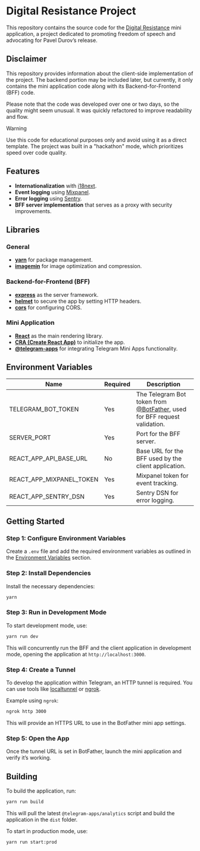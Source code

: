 # Digital Resistance Project

This repository contains the source code for the [Digital Resistance](https://t.me/tgresistancebot)
mini application, a project dedicated to promoting freedom of speech and advocating for Pavel
Durov’s release.

## Disclaimer

This repository provides information about the client-side implementation of the project. The
backend portion may be included later, but currently, it only contains the mini application code
along with its Backend-for-Frontend (BFF) code.

Please note that the code was developed over one or two days, so the quality might seem unusual. It
was quickly refactored to improve readability and flow.

> [!WARNING]
> Use this code for educational purposes only and avoid using it as a direct template. The project
> was built in a "hackathon" mode, which prioritizes speed over code quality.

## Features

- **Internationalization** with [i18next](https://www.npmjs.com/package/i18next).
- **Event logging** using [Mixpanel](http://mixpanel.com).
- **Error logging** using [Sentry](https://sentry.io).
- **BFF server implementation** that serves as a proxy with security improvements.

## Libraries

### General

- **[yarn](https://yarnpkg.com/)** for package management.
- **[imagemin](https://www.npmjs.com/package/imagemin)** for image optimization and compression.

### Backend-for-Frontend (BFF)

- **[express](https://www.npmjs.com/package/express)** as the server framework.
- **[helmet](https://www.npmjs.com/package/helmet)** to secure the app by setting HTTP headers.
- **[cors](https://www.npmjs.com/package/cors)** for configuring CORS.

### Mini Application

- **[React](https://react.dev/)** as the main rendering library.
- **[CRA (Create React App)](https://create-react-app.dev/docs/getting-started/)** to initialize the
  app.
- **[@telegram-apps](https://docs.telegram-mini-apps.com/packages/telegram-apps-sdk-react/2-x)** for
  integrating Telegram Mini Apps functionality.

## Environment Variables

| Name                     | Required | Description                                                                                        |
|--------------------------|----------|----------------------------------------------------------------------------------------------------|
| TELEGRAM_BOT_TOKEN       | Yes      | The Telegram Bot token from [@BotFather](https://t.me/botfather), used for BFF request validation. |
| SERVER_PORT              | Yes      | Port for the BFF server.                                                                           |
| REACT_APP_API_BASE_URL   | No       | Base URL for the BFF used by the client application.                                               |
| REACT_APP_MIXPANEL_TOKEN | Yes      | Mixpanel token for event tracking.                                                                 |
| REACT_APP_SENTRY_DSN     | Yes      | Sentry DSN for error logging.                                                                      |

## Getting Started

### Step 1: Configure Environment Variables

Create a `.env` file and add the required environment variables as outlined in
the [Environment Variables](#environment-variables) section.

### Step 2: Install Dependencies

Install the necessary dependencies:

```bash
yarn
```

### Step 3: Run in Development Mode

To start development mode, use:

```bash
yarn run dev
```

This will concurrently run the BFF and the client application in development mode, opening the
application at `http://localhost:3000`.

### Step 4: Create a Tunnel

To develop the application within Telegram, an HTTP tunnel is required. You can use tools
like [localtunnel](https://npmjs.com/package/localtunnel)
or [ngrok](https://www.npmjs.com/package/ngrok).

Example using `ngrok`:

```bash
ngrok http 3000
```

This will provide an HTTPS URL to use in the BotFather mini app settings.

### Step 5: Open the App

Once the tunnel URL is set in BotFather, launch the mini application and verify it’s working.

## Building

To build the application, run:

```bash
yarn run build
```

This will pull the latest `@telegram-apps/analytics` script and build the application in the `dist`
folder.

To start in production mode, use:

```bash
yarn run start:prod
```